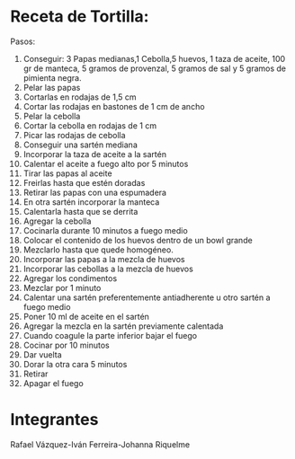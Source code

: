 # Receta de Tortilla:
Pasos:
1. Conseguir: 3 Papas medianas,1 Cebolla,5 huevos, 1 taza de aceite, 100 gr de manteca, 5 gramos de provenzal, 5 gramos de sal y 5 gramos de pimienta negra.
1. Pelar las papas
1. Cortarlas en rodajas de 1,5 cm 
1. Cortar las rodajas en bastones de 1 cm de ancho
1. Pelar la cebolla
1. Cortar la cebolla en rodajas de 1 cm
1. Picar las rodajas de cebolla
1. Conseguir una sartén mediana
1. Incorporar la taza de aceite a la sartén
1. Calentar el aceite a fuego alto por 5 minutos 
1. Tirar las papas al aceite
1. Freirlas hasta que estén doradas
1. Retirar las papas con una espumadera
1. En otra sartén incorporar la manteca
1. Calentarla hasta que se derrita
1. Agregar la cebolla
1. Cocinarla durante 10 minutos a fuego medio
1. Colocar el contenido de los huevos dentro de un bowl grande
1. Mezclarlo hasta que quede homogéneo.
1. Incorporar las papas a la mezcla de huevos
1. Incorporar las cebollas a la mezcla de huevos
1. Agregar los condimentos
1. Mezclar por 1 minuto
1. Calentar una sartén preferentemente antiadherente u otro sartén a fuego medio
1. Poner 10 ml de aceite en el sartén
1. Agregar la mezcla en la sartén previamente calentada
1. Cuando coagule la parte inferior bajar el fuego
1. Cocinar por 10 minutos
1. Dar vuelta
1. Dorar la otra cara 5 minutos  
1. Retirar
1. Apagar el fuego




# Integrantes 
Rafael Vázquez-Iván Ferreira-Johanna Riquelme